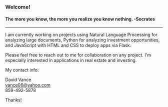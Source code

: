 ### Welcome!
#### The more you know, the more you realize you know nothing. -Socrates

---

I am currently working on projects using Natural Language Processing for analyzing large documents, Python for analyzing investment opportunities, and JavaScript with HTML and CSS to deploy apps via Flask.

Please feel free to reach out to me for collaboration on any project. I'm especially interested in applications in real estate and investing.

My contact info:

David Vance <br />
vance06@yahoo.com <br />
859-492-5878 <br />

Thanks!


<!--
**DMVance/DMVance** is a ✨ _special_ ✨ repository because its `README.md` (this file) appears on your GitHub profile.

Here are some ideas to get you started:

- 🔭 I’m currently working on ...
- 🌱 I’m currently learning ...
- 👯 I’m looking to collaborate on ...
- 🤔 I’m looking for help with ...
- 💬 Ask me about ...
- 📫 How to reach me: ...
- ⚡ Fun fact: ...
-->
